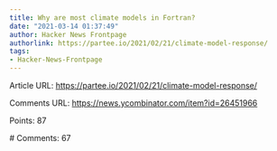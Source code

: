 ```yaml
---
title: Why are most climate models in Fortran?
date: "2021-03-14 01:37:49"
author: Hacker News Frontpage
authorlink: https://partee.io/2021/02/21/climate-model-response/
tags:
- Hacker-News-Frontpage
---
```


<p>Article URL: <a href="https://partee.io/2021/02/21/climate-model-response/">https://partee.io/2021/02/21/climate-model-response/</a></p>
<p>Comments URL: <a href="https://news.ycombinator.com/item?id=26451966">https://news.ycombinator.com/item?id=26451966</a></p>
<p>Points: 87</p>
<p># Comments: 67</p>
